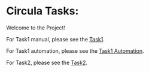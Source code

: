 # Circula Tasks:

Welcome to the Project!

For Task1 manual, please see the [Task1](Task1.md).

For Task1 automation, please see the [Task1 Automation](Task1auto.md).

For Task2, please see the [Task2](Task2.md).